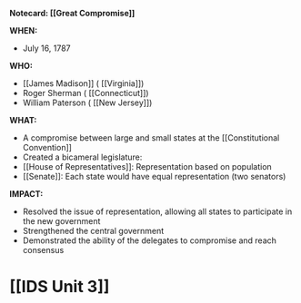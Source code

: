 **Notecard: [[Great Compromise]]**

**WHEN:**

* July 16, 1787

**WHO:**

* [[James Madison]] ( [[Virginia]])
* Roger Sherman ( [[Connecticut]])
* William Paterson ( [[New Jersey]])

**WHAT:**

* A compromise between large and small states at the [[Constitutional Convention]]
* Created a bicameral legislature:
 * [[House of Representatives]]: Representation based on population
 * [[Senate]]: Each state would have equal representation (two senators)

**IMPACT:**

* Resolved the issue of representation, allowing all states to participate in the new government
* Strengthened the central government
* Demonstrated the ability of the delegates to compromise and reach consensus
# [[IDS Unit 3]]